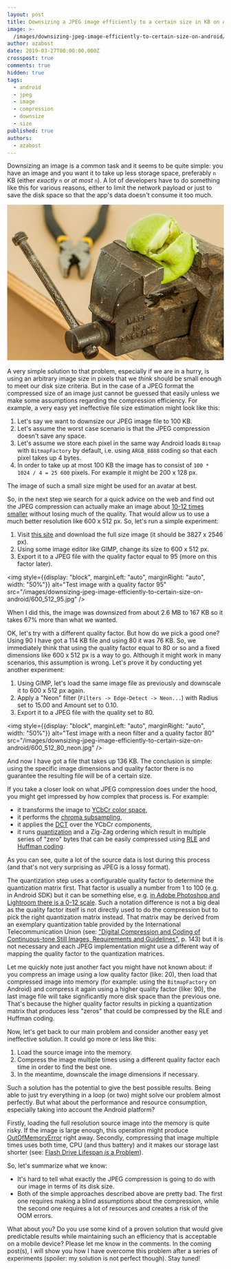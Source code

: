 ```yaml
---
layout: post
title: Downsizing a JPEG image efficiently to a certain size in KB on Android
image: >-
  /images/downsizing-jpeg-image-efficiently-to-certain-size-on-android/stress.jpg
author: azabost
date: 2019-03-27T00:00:00.000Z
crosspost: true
comments: true
hidden: true
tags:
  - android
  - jpeg
  - image
  - compression
  - downsize
  - size
published: true
authors:
  - azabost
---
```


Downsizing an image is a common task and it seems to be quite simple: you have an image and you want it to take up less storage space, preferably `n` KB (either _exactly_ `n` or _at most_ `n`). A lot of developers have to do something like this for various reasons, either to limit the network payload or just to save the disk space so that the app's data doesn't consume it too much.

![Compression](/images/downsizing-jpeg-image-efficiently-to-certain-size-on-android/stress.jpg)

A very simple solution to that problem, especially if we are in a hurry, is using an arbitrary image size in pixels that we _think_ should be small enough to meet our disk size criteria. But in the case of a JPEG format the compressed size of an image just cannot be guessed that easily unless we make some assumptions regarding the compression efficiency. For example, a very easy yet ineffective file size estimation might look like this:

1. Let's say we want to downsize our JPEG image file to 100 KB.
1. Let's assume the worst case scenario is that the JPEG compression doesn't save any space.
1. Let's assume we store each pixel in the same way Android loads `Bitmap` with `BitmapFactory` by default, i.e. using `ARGB_8888` coding so that each pixel takes up 4 bytes.
1. In order to take up at most 100 KB the image has to consist of `100 * 1024 / 4 = 25 600` pixels. For example it might be 200 x 128 px.

The image of such a small size might be used for an avatar at best.

So, in the next step we search for a quick advice on the web and find out the JPEG compression can actually make an image about [10-12 times smaller](https://hackernoon.com/why-do-we-need-jpeg-compression-and-how-its-technically-working-52a3a9ced55d) without losing much of the quality. That would allow us to use a much better resolution like 600 x 512 px. So, let's run a simple experiment:

1. Visit [this site](http://www.peakpx.com/247/green-tree-and-field) and download the full size image (it should be 3827 x 2546 px).
1. Using some image editor like GIMP, change its size to 600 x 512 px.
1. Export it to a JPEG file with the quality factor equal to 95 (more on this factor later).

<img style={{display: "block", marginLeft: "auto", marginRight: "auto", width: "50%"}} alt="Test image with a quality factor 95" src="/images/downsizing-jpeg-image-efficiently-to-certain-size-on-android/600_512_95.jpg" />

When I did this, the image was downsized from about 2.6 MB to 167 KB so it takes 67% more than what we wanted.

OK, let's try with a different quality factor. But how do we pick a good one? Using 90 I have got a 114 KB file and using 80 it was 76 KB. So, we immediately think that using the quality factor equal to 80 or so and a fixed dimensions like 600 x 512 px is a way to go. Although it might work in many scenarios, this assumption is wrong. Let's prove it by conducting yet another experiment:

1. Using GIMP, let's load the same image file as previously and downscale it to 600 x 512 px again.
1. Apply a "Neon" filter (`Filters -> Edge-Detect -> Neon...`) with Radius set to 15.00 and Amount set to 0.10.
1. Export it to a JPEG file with the quality set to 80.

<img style={{display: "block", marginLeft: "auto", marginRight: "auto", width: "50%"}} alt="Test image with a neon filter and a quality factor 80" src="/images/downsizing-jpeg-image-efficiently-to-certain-size-on-android/600_512_80_neon.jpg" />

And now I have got a file that takes up 136 KB. The conclusion is simple: using the specific image dimensions and quality factor there is no guarantee the resulting file will be of a certain size.

If you take a closer look on what JPEG compression does under the hood, you might get impressed by how complex that process is. For example:

* it transforms the image to [YCbCr color space](https://en.wikipedia.org/wiki/YCbCr#JPEG_conversion),
* it performs the [chroma subsampling](https://en.wikipedia.org/wiki/Chroma_subsampling),
* it applies the [DCT](https://en.wikipedia.org/wiki/Discrete_cosine_transform) over the YCbCr components,
* it runs [quantization](https://en.wikipedia.org/wiki/Quantization_(image_processing)#Quantization_matrices) and a Zig-Zag ordering which result in multiple series of "zero" bytes that can be easily compressed using [RLE](https://en.wikipedia.org/wiki/Run-length_encoding) and [Huffman coding](https://en.wikipedia.org/wiki/Run-length_encoding).

As you can see, quite a lot of the source data is lost during this process (and that's not very surprising as JPEG is a lossy format).

The quantization step uses a configurable quality factor to determine the quantization matrix first. That factor is usually a number from 1 to 100 (e.g. in Android SDK) but it can be something else, e.g. [in Adobe Photoshop and Lightroom there is a 0-12 scale](https://photographylife.com/jpeg-compression-levels-in-photoshop-and-lightroom). Such a notation difference is not a big deal as the quality factor itself is not directly used to do the compression but to pick the right quantization matrix instead. That matrix may be derived from an exemplary quantization table provided by the International Telecommunication Union (see: ["Digital Compression and Coding of Continuous-tone Still Images, Requirements and Guidelines"](https://www.w3.org/Graphics/JPEG/itu-t81.pdf), p. 143) but it is not necessary and each JPEG implementation might use a different way of mapping the quality factor to the quantization matrices.

Let me quickly note just another fact you might have not known about: if you compress an image using a low quality factor (like: 20), then load that compressed image into memory (for example: using the `BitmapFactory` on Android) and compress it again using a higher quality factor (like: 90), the last image file will take significantly more disk space than the previous one. That's because the higher quality factor results in picking a quantization matrix that produces less "zeros" that could be compressed by the RLE and Huffman coding.

Now, let's get back to our main problem and consider another easy yet ineffective solution. It could go more or less like this:

1. Load the source image into the memory.
1. Compress the image multiple times using a different quality factor each time in order to find the best one.
1. In the meantime, downscale the image dimensions if necessary.

Such a solution has the potential to give the best possible results. Being able to just try everything in a loop (or two) might solve our problem almost perfectly. But what about the performance and resource consumption, especially taking into account the Android platform?

Firstly, loading the full resolution source image into the memory is quite risky. If the image is large enough, this operation might produce [OutOfMemoryError](https://developer.android.com/reference/java/lang/OutOfMemoryError) right away. Secondly, compressing that image multiple times uses both time, CPU (and thus battery) and it makes our storage last shorter (see: [Flash Drive Lifespan *is* a Problem](http://www.cs.technion.ac.il/~dan/papers/fbrick-hotos-2017.pdf)).

So, let's summarize what we know:

* It's hard to tell what exactly the JPEG compression is going to do with our image in terms of its disk size.
* Both of the simple approaches described above are pretty bad. The first one requires making a blind assumptions about the compression, while the second one requires a lot of resources and creates a risk of the OOM errors.

What about you? Do you use some kind of a proven solution that would give predictable results while maintaining such an efficiency that is acceptable on a mobile device? Please let me know in the comments. In the coming post(s), I will show you how I have overcome this problem after a series of experiments (spoiler: my solution is not perfect though). Stay tuned!
